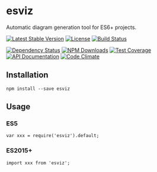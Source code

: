esviz
=====

Automatic diagram generation tool for ES6+ projects.

[![Latest Stable Version](https://img.shields.io/npm/v/esviz.svg)](https://www.npmjs.com/package/esviz)
[![License](https://img.shields.io/npm/l/esviz.svg)](https://www.npmjs.com/package/esviz)
[![Build Status](https://img.shields.io/travis/amercier/esviz/master.svg)](https://travis-ci.org/amercier/esviz)

[![Dependency Status](http://img.shields.io/gemnasium/amercier/esviz.svg)](https://gemnasium.com/amercier/esviz)
[![NPM Downloads](https://img.shields.io/npm/dm/esviz.svg)](https://www.npmjs.com/package/esviz)
[![Test Coverage](https://img.shields.io/codecov/c/github/amercier/esviz/master.svg)](https://codecov.io/github/amercier/esviz?branch=master)
[![API Documentation](https://doc.esdoc.org/github.com/amercier/esviz/badge.svg)](https://doc.esdoc.org/github.com/amercier/esviz/)
[![Code Climate](https://img.shields.io/codeclimate/github/amercier/esviz.svg)](https://codeclimate.com/github/amercier/esviz)


Installation
------------

    npm install --save esviz

Usage
-----

### ES5

    var xxx = require('esviz').default;

### ES2015+

    import xxx from 'esviz';
